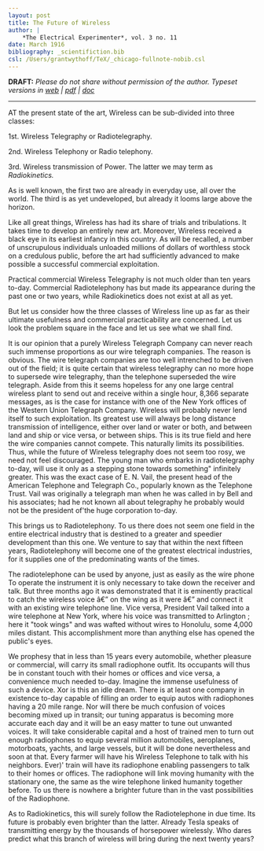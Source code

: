 ```yaml
---
layout: post
title: The Future of Wireless 
author: | 
    *The Electrical Experimenter*, vol. 3 no. 11 
date: March 1916
bibliography: _scientifiction.bib
csl: /Users/grantwythoff/TeX/_chicago-fullnote-nobib.csl
---
```


**DRAFT:** *Please do not share without permission of the author. Typeset versions in  [web](http://gernsback.wythoff.net/191603_future_of_wireless.html) \| [pdf](https://github.com/gwijthoff/perversity_of_things/blob/master/typeset_drafts/191603_future_of_wireless.pdf?raw=true) \| [doc](https://github.com/gwijthoff/perversity_of_things/blob/master/typeset_drafts/191603_future_of_wireless.docx)*

* * * * * * * * 

AT the present state of the art, Wireless can be sub-divided into three classes:

1st. Wireless Telegraphy or Radiotelegraphy. 

2nd. Wireless Telephony or Radio telephony. 

3rd. Wireless transmission of Power. The latter we may term as *Radiokinetics.*

As is well known, the first two are already in everyday use, all over the world. The third is as yet undeveloped, but already it looms large above the horizon.

Like all great things, Wireless has had its share of trials and tribulations. It takes time to develop an entirely new art. Moreover, Wireless received a black eye in its earliest infancy in this country. As will be recalled, a number of unscrupulous individuals unloaded millions of dollars of worthless stock on a credulous public, before the art had sufficiently advanced to make possible a successful commercial exploitation.

Practical commercial Wireless Telegraphy is not much older than ten years to-day. Commercial Radiotelephony has but made its appearance during the past one or two years, while Radiokinetics does not exist at all as yet.

But let us consider how the three classes of Wireless line up as far as their ultimate usefulness and commercial practicability are concerned. Let us look the problem square in the face and let us see what we shall find.

It is our opinion that a purely Wireless Telegraph Company can never reach such immense proportions as our wire telegraph companies. The reason is obvious. The wire telegraph companies are too well intrenched to be driven out of the field; it is quite certain that wireless telegraphy can no more hope to supersede wire telegraphy, than the telephone superseded the wire telegraph. Aside from this it seems hopeless for any one large central wireless plant to send out and receive within a single hour, 8,366 separate messages, as is the case for instance with one of the New York offices of the Western Union Telegraph Company. Wireless will probably never lend itself to such exploitation. Its greatest use will always be long distance transmission of intelligence, either over land or water or both, and between land and ship or vice versa, or between ships. This is its true field and here the wire companies cannot compete. This naturally limits its possibilities. Thus, while the future of Wireless telegraphy does not seem too rosy, we need not feel discouraged. The young man who embarks in radiotelegraphy to-day, will use it only as a stepping stone towards something" infinitely greater. This was the exact case of E. N. Vail, the present head of the American Telephone and Telegraph Co., popularly known as the Telephone Trust. Vail was originally a telegraph man when he was called in by Bell and his associates; had he not known all about telegraphy he probably would not be the president of'the huge corporation to-day.

This brings us to Radiotelephony. To us there does not seem one field in the entire electrical industry that is destined to a greater and speedier development than this one. We venture to say that within the next fifteen years, Radiotelephony will become one of the greatest electrical industries, for it supplies one of the predominating wants of the times.

The radiotelephone can be used by anyone, just as easily as the wire phone To operate the instrument it is only necessary to take down the receiver and talk. But three months ago it was demonstrated that it is eminently practical to catch the wireless voice â€” on the wing as it were â€” and connect it with an existing wire telephone line. Vice versa, President Vail talked into a wire telephone at New York, where his voice was transmitted to Arlington ; here it "took wings" and was wafted without wires to Honolulu, some 4,000 miles distant. This accomplishment more than anything else has opened the public's eyes.

We prophesy that in less than 15 years every automobile, whether pleasure or commercial, will carry its small radiophone outfit. Its occupants will thus be in constant touch with their homes or offices and vice versa, a convenience much needed to-day. Imagine the immense usefulness of such a device. Xor is this an idle dream. There is at least one company in existence to-day capable of filling an order to equip autos with radiophones having a 20 mile range. Nor will there be much confusion of voices becoming mixed up in transit; our tuning apparatus is becoming more accurate each day and it will be an easy matter to tune out unwanted voices. It will take considerable capital and a host of trained men to turn out enough radiophones to equip several million automobiles, aeroplanes, motorboats, yachts, and large vessels, but it will be done nevertheless and soon at that. Every farmer will have his Wireless Telephone to talk with his neighbors. Ever)' train will have its radiophone enabling passengers to talk to their homes or offices. The radiophone will link moving humanity with the stationary one, the same as the wire telephone linked humanity together before. To us there is nowhere a brighter future than in the vast possibilities of the Radiophone.

As to Radiokinetics, this will surely follow the Radiotelephone in due time. Its future is probably even brighter than the latter. Already Tesla speaks of transmitting energy by the thousands of horsepower wirelessly. Who dares predict what this branch of wireless will bring during the next twenty years? 